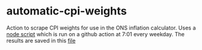 # automatic-cpi-weights
Action to scrape CPI weights for use in the ONS inflation calculator. Uses a [node script](https://github.com/ONSvisual/automatic-cpi-weights/blob/main/run.js) which is run on a github action at 7:01 every weekday. The results are saved in this [file](https://github.com/ONSvisual/automatic-cpi-weights/blob/main/data.csv)
